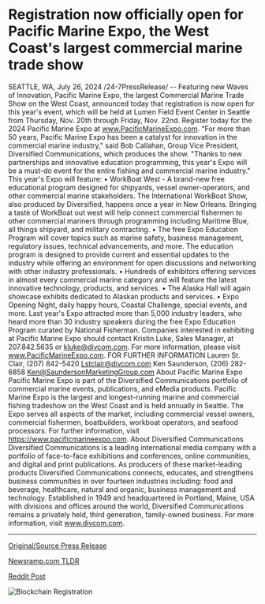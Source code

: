 # Registration now officially open for Pacific Marine Expo, the West Coast's largest commercial marine trade show

SEATTLE, WA, July 26, 2024 /24-7PressRelease/ -- Featuring new Waves of Innovation, Pacific Marine Expo, the largest Commercial Marine Trade Show on the West Coast, announced today that registration is now open for this year's event, which will be held at Lumen Field Event Center in Seattle from Thursday, Nov. 20th through Friday, Nov. 22nd.  Register today for the 2024 Pacific Marine Expo at www.PacificMarineExpo.com.   "For more than 50 years, Pacific Marine Expo has been a catalyst for innovation in the commercial marine industry," said Bob Callahan, Group Vice President, Diversified Communications, which produces the show. "Thanks to new partnerships and innovative education programming, this year's Expo will be a must-do event for the entire fishing and commercial marine industry."  This year's Expo will feature:  •	WorkBoat West - A brand-new free educational program designed for shipyards, vessel owner-operators, and other commercial marine stakeholders. The International WorkBoat Show, also produced by Diversified, happens once a year in New Orleans. Bringing a taste of WorkBoat out west will help connect commercial fishermen to other commercial mariners through programming including Maritime Blue, all things shipyard, and military contracting.  •	The free Expo Education Program will cover topics such as marine safety, business management, regulatory issues, technical advancements, and more. The education program is designed to provide current and essential updates to the industry while offering an environment for open discussions and networking with other industry professionals.  •	Hundreds of exhibitors offering services in almost every commercial marine category and will feature the latest innovative technology, products, and services.  •	The Alaska Hall will again showcase exhibits dedicated to Alaskan products and services.  •	Expo Opening Night, daily happy hours, Coastal Challenge, special events, and more.  Last year's Expo attracted more than 5,000 industry leaders, who heard more than 30 industry speakers during the free Expo Education Program curated by National Fisherman.  Companies interested in exhibiting at Pacific Marine Expo should contact Kristin Luke, Sales Manager, at 207.842.5635 or kluke@divcom.com.   For more information, please visit www.PacificMarineExpo.com.  FOR FURTHER INFORMATION Lauren St. Clair, (207) 842-5420 Lstclair@divcom.com  Ken Saunderson, (206) 282-6858 Ken@SaundersonMarketingGroup.com  About Pacific Marine Expo Pacific Marine Expo is part of the Diversified Communications portfolio of commercial marine events, publications, and eMedia products. Pacific Marine Expo is the largest and longest-running marine and commercial fishing tradeshow on the West Coast and is held annually in Seattle. The Expo serves all aspects of the market, including commercial vessel owners, commercial fishermen, boatbuilders, workboat operators, and seafood processors. For further information, visit https://www.pacificmarineexpo.com.   About Diversified Communications Diversified Communications is a leading international media company with a portfolio of face-to-face exhibitions and conferences, online communities, and digital and print publications. As producers of these market-leading products Diversified Communications connects, educates, and strengthens business communities in over fourteen industries including: food and beverage, healthcare, natural and organic, business management and technology. Established in 1949 and headquartered in Portland, Maine, USA with divisions and offices around the world, Diversified Communications remains a privately held, third generation, family-owned business. For more information, visit www.divcom.com. 

---

[Original/Source Press Release](https://www.24-7pressrelease.com/press-release/512844/registration-now-officially-open-for-pacific-marine-expo-the-west-coasts-largest-commercial-marine-trade-show)
                    

[Newsramp.com TLDR](None) 



[Reddit Post](https://www.reddit.com/r/newsramp/comments/1echvz6/registration_open_for_2024_pacific_marine_expo_in/) 



![Blockchain Registration](https://cdn.newsramp.app/24-7PressRelease/qrcode/247/26/wamcBA8l.webp)